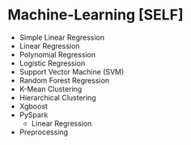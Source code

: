 # Machine-Learning [SELF]

* Simple Linear Regression
* Linear Regression
* Polynomial Regression
* Logistic Regression
* Support Vector Machine (SVM)
* Random Forest Regression
* K-Mean Clustering
* Hierarchical Clustering
* Xgboost
* PySpark
  * Linear Regression
* Preprocessing
